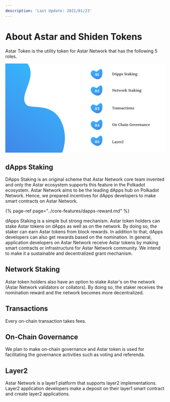 ```yaml
---
description: 'Last Update: 2021/01/23'
---
```


# About Astar and Shiden Tokens

Astar Token is the utility token for Astar Network that has the following 5 roles. 

![](../../.gitbook/assets/screen-shot-2021-01-23-at-12.01.38.png)

## **dApps Staking**

DApps Staking is an original scheme that Astar Network core team invented and only the Astar ecosystem supports this feature in the Polkadot ecosystem. Astar Network aims to be the leading dApps hub on Polkadot Network. Hence, we prepared incentives for dApps developers to make smart contracts on Astar Network. 

{% page-ref page="../core-features/dapps-reward.md" %}

dApps Staking is a simple but strong mechanism. Astar token holders can stake Astar tokens on dApps as well as on the network. By doing so, the staker can earn Astar tokens from block rewards. In addition to that, dApps developers can also get rewards based on the nomination. In general, application developers on Astar Network receive Astar tokens by making smart contracts or infrastructure for Astar Network community. We intend to make it a  sustainable and decentralized grant mechanism. 

## Network Staking

Astar token holders also have an option to stake Astar's on the network \(Astar Network validators or collators\). By doing so, the staker receives the nomination reward and the network becomes more decentralized.

## Transactions

Every on-chain transaction takes fees.

##  On-Chain Governance

We plan to make on-chain governance and Astar token is used for facilitating the governance activities such as voting and referenda.

## Layer2

Astar Network is a layer1 platform that supports layer2 implementations. Layer2 application developers make a deposit on their layer1 smart contract and create layer2 applications. 


